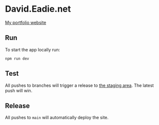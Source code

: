 # David.Eadie.net

[My portfolio website](https://david.eadie.net)

## Run

To start the app locally run:

```
npm run dev
```

## Test

All pushes to branches will trigger a release to [the staging area](https://david-test.eadie.net). The latest push will
win.

## Release

All pushes to `main` will automatically deploy the site.